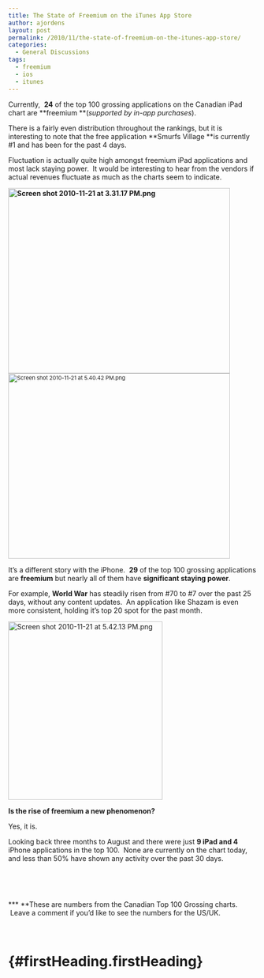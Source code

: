 ```yaml
---
title: The State of Freemium on the iTunes App Store
author: ajordens
layout: post
permalink: /2010/11/the-state-of-freemium-on-the-itunes-app-store/
categories:
  - General Discussions
tags:
  - freemium
  - ios
  - itunes
---
```

Currently,  **24** of the top 100 grossing applications on the Canadian iPad chart are **freemium **(*supported by in-app purchases*).

There is a fairly even distribution throughout the rankings, but it is interesting to note that the free application **Smurfs Village **is currently #1 and has been for the past 4 days.

Fluctuation is actually quite high amongst freemium iPad applications and most lack staying power.  It would be interesting to hear from the vendors if actual revenues fluctuate as much as the charts seem to indicate.

**<img title="Screen shot 2010-11-21 at 3.31.17 PM.png" src="http://littlesquare.com/littlesquare.com/wp-content/uploads/2010/11/Screen-shot-2010-11-21-at-3.31.17-PM.png" border="0" alt="Screen shot 2010-11-21 at 3.31.17 PM.png" width="450" height="375" />**<img style="font-size: 11px;" title="Screen shot 2010-11-21 at 5.40.42 PM.png" src="http://littlesquare.com/littlesquare.com/wp-content/uploads/2010/11/Screen-shot-2010-11-21-at-5.40.42-PM.png" border="0" alt="Screen shot 2010-11-21 at 5.40.42 PM.png" width="450" height="375" />

It&#8217;s a different story with the iPhone.  **29** of the top 100 grossing applications are **freemium** but nearly all of them have **significant staying power**.

For example, **World War** has steadily risen from #70 to #7 over the past 25 days, without any content updates.  An application like Shazam is even more consistent, holding it&#8217;s top 20 spot for the past month.

<img title="Screen shot 2010-11-21 at 5.42.13 PM.png" src="http://littlesquare.com/littlesquare.com/wp-content/uploads/2010/11/Screen-shot-2010-11-21-at-5.42.13-PM.png" border="0" alt="Screen shot 2010-11-21 at 5.42.13 PM.png" width="313" height="361" />

**Is the rise of freemium a new phenomenon?**

Yes, it is.

Looking back three months to August and there were just **9 **iPad** **and** 4** iPhone applications in the top 100.  None are currently on the chart today, and less than 50% have shown any activity over the past 30 days.

 

 

*** **These are numbers from the Canadian Top 100 Grossing charts.  Leave a comment if you&#8217;d like to see the numbers for the US/UK.

# <span style="font-weight: normal;"><br /></span> {#firstHeading.firstHeading}